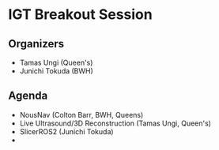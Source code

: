 # IGT Breakout Session

## Organizers
- Tamas Ungi (Queen's)
- Junichi Tokuda (BWH)

## Agenda
- NousNav (Colton Barr, BWH, Queens)
- Live Ultrasound/3D Reconstruction (Tamas Ungi, Queen's)
- SlicerROS2 (Junichi Tokuda)
- 
